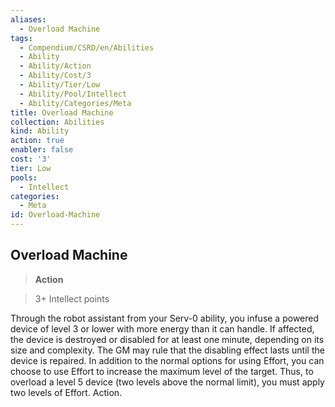 ```yaml
---
aliases:
  - Overload Machine
tags:
  - Compendium/CSRD/en/Abilities
  - Ability
  - Ability/Action
  - Ability/Cost/3
  - Ability/Tier/Low
  - Ability/Pool/Intellect
  - Ability/Categories/Meta
title: Overload Machine
collection: Abilities
kind: Ability
action: true
enabler: false
cost: '3'
tier: Low
pools:
  - Intellect
categories:
  - Meta
id: Overload-Machine
---
```

## Overload Machine    
>**Action**    
>3+ Intellect points  
    
Through the robot assistant from your Serv-0 ability, you infuse a powered device of level 3 or lower with more energy than it can handle. If affected, the device is destroyed or disabled for at least one minute, depending on its size and complexity. The GM may rule that the disabling effect lasts until the device is repaired. In addition to the normal options for using Effort, you can choose to use Effort to increase the maximum level of the target. Thus, to overload a level 5 device (two levels above the normal limit), you must apply two levels of Effort. Action.
